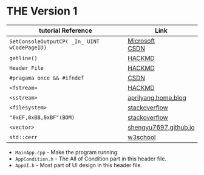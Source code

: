 # THE Version 1
| tutorial Reference   | Link                        |
|-------------|-----------------------------|
| ``SetConsoleOutputCP( _In_ UINT wCodePageID)`` | [Microsoft](https://learn.microsoft.com/zh-tw/windows/console/setconsoleoutputcp) <br> [CSDN](https://blog.csdn.net/lws123253/article/details/79850075) |
| ``getline()``| [HACKMD](https://hackmd.io/@L-W7DgKMR_G7ZX3wGcC3Zw/BkVhJORNK)|
| ``Header File``| [HACKMD](https://hackmd.io/@ndhu-programming-2021/S12ueSLHc)|
| ``#pragama once && #ifndef`` | [CSDN](https://blog.csdn.net/xie__jin__cheng/article/details/113109090) | [HACKMD](https://hackmd.io/@ndhu-programming-2021/S12ueSLHc)|
| ``<fstream>``| [HACKMD](https://hackmd.io/@ndhu-programming-2021/BkZukG4jK)|
| ``<sstream>``| [aprilyang.home.blog](https://aprilyang.home.blog/2020/04/17/stringstream-to-read-int-from-a-string/)|
| ``<filesystem>`` | [stackoverflow](https://stackoverflow.com/questions/43440246/how-to-delete-a-file-in-file-handling-in-c) |
| ``"0xEF,0xBB,0xBF"(BOM)``| [stackoverflow](https://stackoverflow.com/questions/37591361/how-to-write-unicode-string-to-file-with-utf-8-bom-by-c)|
| ``<vector>`` | [shengyu7697.github.io](https://shengyu7697.github.io/std-vector/)|
| ``std::cerr``| [w3school](https://www.w3schools.com/cpp/ref_iostream_cerr.asp)|

- ``MainApp.cpp`` - Make the program running.
- ``AppCondition.h`` - The All of Condition part in this header file.
- ``AppUI.h`` - Most part of UI design in this header file.


